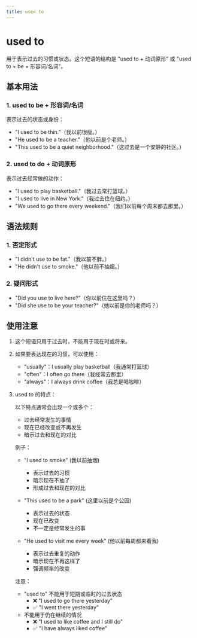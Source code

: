 ```yaml
---
title: used to
---
```


# used to

用于表示过去的习惯或状态。这个短语的结构是 "used to + 动词原形" 或 "used to + be + 形容词/名词"。

## 基本用法

### 1. used to be + 形容词/名词

表示过去的状态或身份：

- "I used to be thin."（我以前很瘦。）
- "He used to be a teacher."（他以前是个老师。）
- "This used to be a quiet neighborhood."（这过去是一个安静的社区。）

### 2. used to do + 动词原形

表示过去经常做的动作：

- "I used to play basketball."（我过去常打篮球。）
- "I used to live in New York."（我过去住在纽约。）
- "We used to go there every weekend."（我们以前每个周末都去那里。）

## 语法规则

### 1. 否定形式

- "I didn't use to be fat."（我以前不胖。）
- "He didn't use to smoke."（他以前不抽烟。）

### 2. 疑问形式

- "Did you use to live here?"（你以前住在这里吗？）
- "Did she use to be your teacher?"（她以前是你的老师吗？）

## 使用注意

1. 这个短语只用于过去时，不能用于现在时或将来。

2. 如果要表达现在的习惯，可以使用：

   - "usually"：I usually play basketball（我通常打篮球）
   - "often"：I often go there（我经常去那里）
   - "always"：I always drink coffee（我总是喝咖啡）

3. used to 的特点：

   以下特点通常会出现一个或多个：

   - 过去经常发生的事情
   - 现在已经改变或不再发生
   - 暗示过去和现在的对比

   例子：

   - "I used to smoke" (我以前抽烟)
     - 表示过去的习惯
     - 暗示现在不抽了
     - 形成过去和现在的对比
   - "This used to be a park" (这里以前是个公园)

     - 表示过去的状态
     - 现在已改变
     - 不一定是经常发生的事

   - "He used to visit me every week" (他以前每周都来看我)
     - 表示过去重复的动作
     - 暗示现在不再这样了
     - 强调频率的改变

   注意：

   - "used to" 不能用于短期或临时的过去状态
     - ❌ "I used to go there yesterday"
     - ✅ "I went there yesterday"
   - 不能用于仍在继续的情况
     - ❌ "I used to like coffee and I still do"
     - ✅ "I have always liked coffee"
